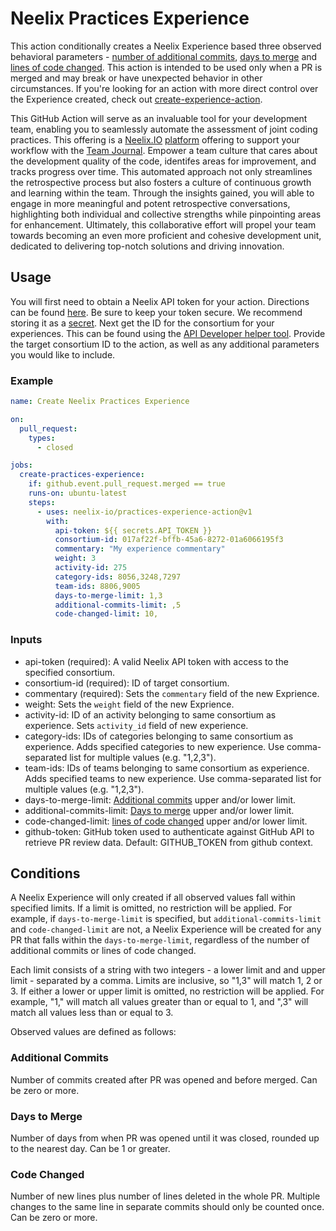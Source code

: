 # Neelix Practices Experience

This action conditionally creates a Neelix Experience based three observed
behavioral parameters - [number of additional commits](#additional-commits),
[days to merge](#days-to-merge) and [lines of code changed](#code-changed).
This action is intended to be used only when a PR is merged and may break or
have unexpected behavior in other circumstances. If you're looking for an
action with more direct control over the Experience created, check out
[create-experience-action](https://github.com/neelix-io/create-experience-action).

This GitHub Action will serve as an invaluable tool for your development team,
enabling you to seamlessly automate the assessment of joint coding practices.
This offering is a [Neelix.IO](https://www.neelix.io)
[platform](https://platform.neelix.io/github-actions) offering to support your
workflow with the [Team Journal](https://team.neelix.io/team-journal). Empower
a team culture that cares about the development quality of the code, identifes
areas for improvement, and tracks progress over time. This automated approach
not only streamlines the retrospective process but also fosters a culture of
continuous growth and learning within the team. Through the insights gained, you
will able to engage in more meaningful and potent retrospective conversations,
highlighting both individual and collective strengths while pinpointing areas
for enhancement. Ultimately, this collaborative effort will propel your team
towards becoming an even more proficient and cohesive development unit,
dedicated to delivering top-notch solutions and driving innovation.

## Usage

You will first need to obtain a Neelix API token for your action. Directions
can be found [here](https://platform.neelix.io/api). Be sure to keep your token
secure. We recommend storing it as a
[secret](https://docs.github.com/en/actions/security-guides/encrypted-secrets).
Next get the ID for the consortium for your experiences. This can be found using
the [API Developer helper tool](https://platform.neelix.io/api-developer-helper).
Provide the target consortium ID to the action, as well as any additional
parameters you would like to include.


### Example

```yaml
name: Create Neelix Practices Experience

on:
  pull_request:
    types:
      - closed

jobs:
  create-practices-experience:
    if: github.event.pull_request.merged == true
    runs-on: ubuntu-latest
    steps:
      - uses: neelix-io/practices-experience-action@v1
        with:
          api-token: ${{ secrets.API_TOKEN }}
          consortium-id: 017af22f-bffb-45a6-8272-01a6066195f3
          commentary: "My experience commentary"
          weight: 3
          activity-id: 275
          category-ids: 8056,3248,7297
          team-ids: 8806,9005
          days-to-merge-limit: 1,3
          additional-commits-limit: ,5
          code-changed-limit: 10,
```

### Inputs

* api-token (required): A valid Neelix API token with access to the specified
  consortium.
* consortium-id (required): ID of target consortium.
* commentary (required): Sets the `commentary` field of the new Exprience.
* weight: Sets the `weight` field of the new Exprience.
* activity-id: ID of an activity belonging to same consortium as experience.
  Sets `activity_id` field of new experience.
* category-ids: IDs of categories belonging to same consortium as experience.
  Adds specified categories to new experience. Use comma-separated list for
  multiple values (e.g. "1,2,3").
* team-ids: IDs of teams belonging to same consortium as experience. Adds
  specified teams to new experience. Use comma-separated list for multiple
  values (e.g. "1,2,3"). 
* days-to-merge-limit: [Additional commits](#additional-commits) upper and/or
  lower limit.
* additional-commits-limit: [Days to merge](#days-to-merge) upper and/or lower
  limit.
* code-changed-limit: [lines of code changed](#code-changed) upper and/or
  lower limit.
* github-token: GitHub token used to authenticate against GitHub API to
  retrieve PR review data. Default: GITHUB_TOKEN from github context.

## Conditions

A Neelix Experience will only created if all observed values fall within
specified limits. If a limit is omitted, no restriction will be applied. For
example, if `days-to-merge-limit` is specified, but `additional-commits-limit`
and `code-changed-limit` are not, a Neelix Experience will be created for any
PR that falls within the `days-to-merge-limit`, regardless of the number of
additional commits or lines of code changed.

Each limit consists of a string with two integers - a lower limit and and upper
limit - separated by a comma. Limits are inclusive, so "1,3" will match 1, 2 or 3.
If either a lower or upper limit is omitted, no restriction will be applied. For
example, "1," will match all values greater than or equal to 1, and ",3" will
match all values less than or equal to 3.

Observed values are defined as follows:

### Additional Commits

Number of commits created after PR was opened and before merged. Can be zero or
more.

### Days to Merge

Number of days from when PR was opened until it was closed, rounded up to the
nearest day. Can be 1 or greater.

### Code Changed

Number of new lines plus number of lines deleted in the whole PR. Multiple
changes to the same line in separate commits should only be counted once. Can be
zero or more.
